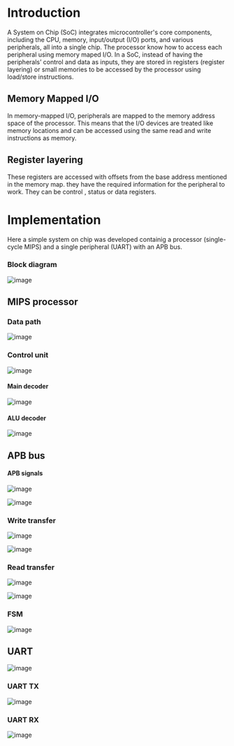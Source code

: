 # Introduction
A System on Chip (SoC) integrates microcontroller's core components, including the CPU, memory, input/output (I/O) ports, and various peripherals, all into a single chip.
The processor know how to access each peripheral using memory maped I/O. In a SoC, instead of having the peripherals’ control and data as inputs, they are stored in registers 
(register layering) or small memories to be accessed by the processor using load/store instructions.
 ## Memory Mapped I/O
 In memory-mapped I/O, peripherals are mapped to the memory address space of the processor. This means that the I/O devices are treated like memory locations and can be accessed
 using the same read and write instructions as memory.
 ## Register layering
These registers are accessed with offsets from the base address mentioned in the memory map. they have the required information for the peripheral to work. They can be control 
, status or data registers.

 # Implementation
 Here a simple system on chip was developed containig a processor (single-cycle MIPS) and a single peripheral (UART) with an APB bus.
  ### Block diagram
  
  ![image](https://github.com/user-attachments/assets/8355fc55-74f0-4689-9512-778c5a33acc7)


 ## MIPS processor
  ### Data path

  ![image](https://github.com/user-attachments/assets/9a302184-c0e0-4176-82d5-e1ab52b47d77)

  ### Control unit

  ![image](https://github.com/user-attachments/assets/31bb48bd-817f-42fe-8610-fb9b9fa56482)

   #### Main decoder
   
   ![image](https://github.com/user-attachments/assets/32634e9b-0335-4c29-b7f5-b0bcc5923835)

   #### ALU decoder

   ![image](https://github.com/user-attachments/assets/3fadb4aa-55ac-4048-a4bd-4ab90331bfc4)

 ## APB bus
  #### APB signals
  
  ![image](https://github.com/user-attachments/assets/98bb6ff3-965c-42e1-9625-3b621091fa5f)

  ![image](https://github.com/user-attachments/assets/aa005c0a-5f7b-413a-8526-6eb81abd57bf)
  
  ### Write transfer

  ![image](https://github.com/user-attachments/assets/51b985c2-b908-4c18-889f-3989e4cd6f6f) 

  ![image](https://github.com/user-attachments/assets/86409da5-b0d5-4177-a1dd-be8868b8a38b)

  ### Read transfer

  ![image](https://github.com/user-attachments/assets/ea576d8a-7394-4564-85f5-855d455e76e3)

  ![image](https://github.com/user-attachments/assets/648d51bc-8185-49ec-9d1d-a0eedc989a07)

  ### FSM

  ![image](https://github.com/user-attachments/assets/55b326c4-2a83-4152-bc7f-0e1f558b3c61)

 ## UART 
 
  ![image](https://github.com/user-attachments/assets/e297f76c-fee2-4f44-9b3f-f68dddb6cb7a)

  ### UART TX
  
  ![image](https://github.com/user-attachments/assets/14e69cb8-9f6b-467e-9407-1b13b8c082d8)


  ### UART RX
  
  ![image](https://github.com/user-attachments/assets/879108fa-b4fc-4419-ba61-9e627f01e887)

  

 
